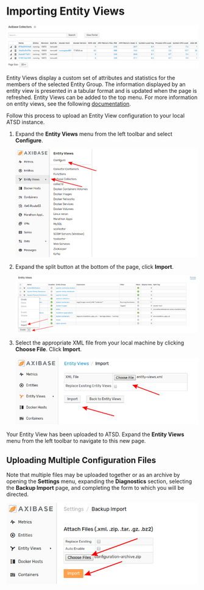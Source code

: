 # Importing Entity Views

![](images/entity-views.png)

Entity Views display a custom set of attributes and statistics for the members of the selected Entity Group. The information displayed by an entity view is presented in a tabular format and is updated when the page is refreshed. Entity Views can be added to the top menu. For more information on entity views, see the following [documentation](https://github.com/axibase/atsd/blob/master/configuration/entity_views.md).

Follow this process to upload an Entity View configuration to your local ATSD instance.

1. Expand the **Entity Views** menu from the left toolbar and select **Configure**.

    ![](images/portal-config-path.png)

2. Expand the split button at the bottom of the page, click **Import**.

    ![](images/import-evs.png)

3. Select the appropriate XML file from your local machine by clicking **Choose File**. Click **Import**.

    ![](images/import-page.png)

Your Entity View has been uploaded to ATSD. Expand the **Entity Views** menu from the left toolbar to navigate to this new page.

## Uploading Multiple Configuration Files

Note that multiple files may be uploaded together or as an archive by opening the **Settings** menu, expanding the **Diagnostics** section, selecting the **Backup Import** page, and completing the form to which you will be directed.

![](images/backup-import.png)
